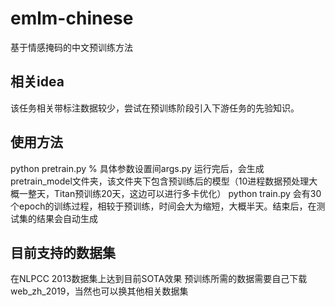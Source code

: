 # emlm-chinese
基于情感掩码的中文预训练方法
## 相关idea
该任务相关带标注数据较少，尝试在预训练阶段引入下游任务的先验知识。
## 使用方法
python pretrain.py % 具体参数设置间args.py
运行完后，会生成pretrain_model文件夹，该文件夹下包含预训练后的模型（10进程数据预处理大概一整天，Titan预训练20天，这边可以进行多卡优化）
python train.py
会有30个epoch的训练过程，相较于预训练，时间会大为缩短，大概半天。结束后，在测试集的结果会自动生成
## 目前支持的数据集
在NLPCC 2013数据集上达到目前SOTA效果
预训练所需的数据需要自己下载web_zh_2019，当然也可以换其他相关数据集
